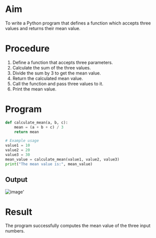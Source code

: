 # Aim
To write a Python program that defines a function which accepts three values and returns their mean value.

# Procedure
1. Define a function that accepts three parameters.
2. Calculate the sum of the three values.
3. Divide the sum by 3 to get the mean value.
4. Return the calculated mean value.
5. Call the function and pass three values to it.
6. Print the mean value.

# Program
```python
def calculate_mean(a, b, c):
    mean = (a + b + c) / 3
    return mean

# Example usage
value1 = 10
value2 = 20
value3 = 30
mean_value = calculate_mean(value1, value2, value3)
print("The mean value is:", mean_value)
```


## Output
![image](https://github.com/user-attachments/assets/da2554cc-e4e2-487c-9ae5-ccc321a7032b)'



# Result
The program successfully computes the mean value of the three input numbers.


